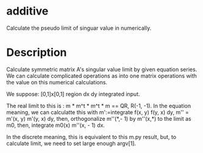 # additive
Calculate the pseudo limit of singuar value in numerically.

# Description
Calculate symmetric matrix A's singular value limit by given equation series.
We can calculate complicated operations as into one matrix operations with the value on this numerical calculations.

We suppose: \[0,1\]x\[0,1\] region dx dy integrated input.

The real limit to this is : m \* m^t \* m^t \* m == QR, R(-1, -1).
In the equation meaning, we can calculatte this with m':=integrate f(x, y) f(y, x) dy, m'' = m'(x, y) m'(y, x) dy,
then, orthogonalize m''(\*,- 1) by m''(x,\*) to the limit as m0, then, integrate m0(x) m''(x, - 1) dx.

In the discrete meaning, this is equivalent to this m.py result, but, to calculate limit, we need to set large enough argv\[1\].
